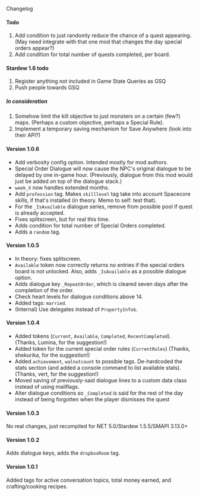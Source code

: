 Changelog
#### Todo

1. Add condition to just randomly reduce the chance of a quest appearing. (May need integrate with that one mod that changes the day special orders appear?)
2. Add condition for total number of quests completed, per board.
<!-- Better documentation for the dialogue tags? -->

#### Stardew 1.6 todo

1. Register anything not included in Game State Queries as GSQ
2. Push people towards GSQ

##### In consideration

1. Somehow limit the kill objective to just monsters on a certain (few?) maps. (Perhaps a custom objective, perhaps a Special Rule).
6. Implement a temporary saving mechanism for Save Anywhere (look into their API?)

#### Version 1.0.6

* Add verbosity config option. Intended mostly for mod authors.
* Special Order Dialogue will now cause the NPC's original dialogue to be delayed by one in-game hour. (Previously, dialogue from this mod would just be added on top of the dialogue stack.)
* `week_X` now handles extended months.
* Add `profession` tag. Makes `skilllevel` tag take into account Spacecore skills, if that's installed (in theory. Memo to self: test that).
* For the `_IsAvailable` dialogue series, remove from possible pool if quest is already accepted.
* Fixes splitscreen, but for real this time.
* Adds condition for total number of Special Orders completed.
* Adds a `random` tag.

#### Version 1.0.5

* In theory: fixes splitscreen.
* `Available` token now correctly returns no entries if the special orders board is not unlocked. Also, adds `_IsAvailable` as a possible dialogue option.
* Adds dialogue key `_RepeatOrder`, which is cleared seven days after the completion of the order.
* Check heart levels for dialogue conditions above 14.
* Added tags: `married`.
* (Internal) Use delegates instead of `PropertyInfo`s.

#### Version 1.0.4

* Added tokens (`Current`, `Available`, `Completed`, `RecentCompleted`). (Thanks, Lumina, for the suggestion!)
* Added token for the current special order rules (`CurrentRules`) (Thanks, shekurika, for the suggestion!)
* Added `achievement`, `walnutcount` to possible tags. De-hardcoded the stats section (and added a console command to list available stats). (Thanks, vert, for the suggestion!)
* Moved saving of previously-said dialogue lines to a custom data class instead of using mailflags.
* Alter dialogue conditions so `_Completed` is said for the rest of the day instead of being forgotten when the player dismisses the quest

#### Version 1.0.3

No real changes, just recompiled for NET 5.0/Stardew 1.5.5/SMAPI 3.13.0+

#### Version 1.0.2

Adds dialogue keys, adds the `dropboxRoom` tag.

#### Version 1.0.1 

Added tags for active conversation topics, total money earned, and crafting/cooking recipes.
